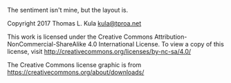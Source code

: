 The sentiment isn't mine, but the layout is.

Copyright 2017 Thomas L. Kula <kula@tproa.net>

This work is licensed under the Creative Commons
Attribution-NonCommercial-ShareAlike 4.0 International License. To view
a copy of this license, visit
http://creativecommons.org/licenses/by-nc-sa/4.0/

The Creative Commons license graphic is from
https://creativecommons.org/about/downloads/

